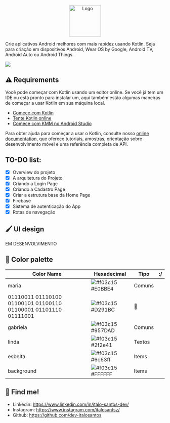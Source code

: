 <p align="center">
      <img src="https://s3.us-west-2.amazonaws.com/secure.notion-static.com/d3b49607-4643-471d-8e63-1d4d1365dffb/undraw_Developer_activity_re_39tg.svg?X-Amz-Algorithm=AWS4-HMAC-SHA256&X-Amz-Credential=AKIAT73L2G45O3KS52Y5%2F20210905%2Fus-west-2%2Fs3%2Faws4_request&X-Amz-Date=20210905T230508Z&X-Amz-Expires=86400&X-Amz-Signature=e1db7fb28b4a47f96fdfa048e1563fae4584183e40f0320b43b40b029fb1f91c&X-Amz-SignedHeaders=host&response-content-disposition=filename%20%3D%22undraw_Developer_activity_re_39tg.svg%22" width="100" alt="Logo"/>
</p>

Crie aplicativos Android melhores com mais rapidez usando Kotlin. Seja para criação em dispositivos Android, Wear OS by Google, Android TV, Android Auto ou Android Things.

<img src="https://s3.us-west-2.amazonaws.com/secure.notion-static.com/ae0ecefb-b2bf-43db-8683-0e2e34d937d1/Untitled.png?X-Amz-Algorithm=AWS4-HMAC-SHA256&X-Amz-Credential=AKIAT73L2G45O3KS52Y5%2F20210905%2Fus-west-2%2Fs3%2Faws4_request&X-Amz-Date=20210905T223458Z&X-Amz-Expires=86400&X-Amz-Signature=14fe191795d00cf9f1f2a5dac72ee2a3afb167fad00610d3ab510de6e6df255e&X-Amz-SignedHeaders=host&response-content-disposition=filename%20%3D%22Untitled.png%22">

## ⚠️ Requirements

Você pode começar com Kotlin usando um editor online. Se você já tem um IDE ou está pronto para instalar um, aqui também estão algumas maneiras de começar a usar Kotlin em sua máquina local.


- [Comece com Kotlin](https://kotlinlang.org/docs/getting-started.html)
- [Tente Kotlin online](https://play.kotlinlang.org/?_gl=1*qnz5mb*_ga*Mjk4NDgzMzcwLjE2MzA3OTU2ODc.*_ga_J6T75801PF*MTYzMDg4MDgxOC4yLjEuMTYzMDg4MDg5NC41Nw..&_ga=2.93322968.477480900.1630795688-298483370.1630795687#eyJ2ZXJzaW9uIjoiMS41LjMwIiwicGxhdGZvcm0iOiJqYXZhIiwiYXJncyI6IiIsIm5vbmVNYXJrZXJzIjp0cnVlLCJ0aGVtZSI6ImlkZWEiLCJjb2RlIjoiLyoqXG4gKiBZb3UgY2FuIGVkaXQsIHJ1biwgYW5kIHNoYXJlIHRoaXMgY29kZS4gXG4gKiBwbGF5LmtvdGxpbmxhbmcub3JnIFxuICovXG5cbmZ1biBtYWluKCkge1xuICAgIHByaW50bG4oXCJIZWxsbywgd29ybGQhISFcIilcbn0ifQ==)
- [Comece com KMM no Android Studio](https://kotlinlang.org/docs/mobile/getting-started.html)

Para obter ajuda para começar a usar o Kotlin, consulte nosso
[online documentation](https://kotlinlang.org/docs/home.html), que oferece tutoriais,
amostras, orientação sobre desenvolvimento móvel e uma referência completa de API.

## TO-DO list:
- [x] Overview do projeto
- [x] A arquitetura do Projeto
- [x] Criando a Login Page
- [x] Criando a Cadastro Page
- [x] Criar a estrutura base da Home Page
- [x] Firebase
- [x] Sistema de autenticação do App
- [x] Rotas de navegação

## 🖌️ UI design

EM DESENVOLVIMENTO

## 🎨 Color palette
 
| Color Name | Hexadecimal | Tipo | :/ |
|--|--|--|--|
| maria |![#f03c15](https://via.placeholder.com/20/E0BBE4/000000?text=+) #E0BBE4 |Comuns |
| 01110011 01110100 01100101 01100110 01100001 01101110 01111001  | ![#f03c15](https://via.placeholder.com/20/D291BC/000000?text=+) #D291BC |👑 |
| gabriela |![#f03c15](https://via.placeholder.com/20/957DAD/000000?text=+) #957DAD |Comuns |
| linda |![#f03c15](https://via.placeholder.com/20/2f2e41/000000?text=+) #2f2e41 |Textos |
| esbelta |![#f03c15](https://via.placeholder.com/20/6c63ff/000000?text=+) #6c63ff |Items |
| background |![#f03c15](https://via.placeholder.com/20/FFFFFF/000000?text=+) #FFFFFF |Items |
 

## 🔗 Find me!
- Linkedin: https://www.linkedin.com/in/italo-santos-dev/
- Instagram: https://www.instagram.com/italosantsz/
- Github: https://github.com/dev-italosantos

